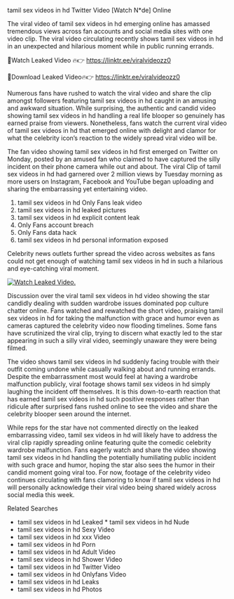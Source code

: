 ﻿tamil sex videos in hd Twitter Video [Watch N*de] Online

The viral video of ﻿tamil sex videos in hd emerging online has amassed tremendous views across fan accounts and social media sites with one video clip. The viral video circulating recently shows ﻿tamil sex videos in hd in an unexpected and hilarious moment while in public running errands. 

🔴Watch Leaked Video 🔥👉  https://linktr.ee/viralvideozz0 

🔴Download Leaked Video🔥👉  https://linktr.ee/viralvideozz0 

Numerous fans have rushed to watch the viral video and share the clip amongst followers featuring ﻿tamil sex videos in hd caught in an amusing and awkward situation. While surprising, the authentic and candid video showing ﻿tamil sex videos in hd handling a real life blooper so genuinely has earned praise from viewers. Nonetheless, fans watch the current viral video of ﻿tamil sex videos in hd that emerged online with delight and clamor for what the celebrity icon’s reaction to the widely spread viral video will be.

The fan video showing ﻿tamil sex videos in hd first emerged on Twitter on Monday, posted by an amused fan who claimed to have captured the silly incident on their phone camera while out and about. The viral Clip of ﻿tamil sex videos in hd had garnered over 2 million views by Tuesday morning as more users on Instagram, Facebook and YouTube began uploading and sharing the embarrassing yet entertaining video. 

1. ﻿tamil sex videos in hd Only Fans leak video
2. ﻿tamil sex videos in hd leaked pictures
3. ﻿tamil sex videos in hd explicit content leak
4. Only Fans account breach
5. Only Fans data hack
6. ﻿tamil sex videos in hd personal information exposed

Celebrity news outlets further spread the video across websites as fans could not get enough of watching ﻿tamil sex videos in hd in such a hilarious and eye-catching viral moment. 

[![Watch Leaked Video.](https://miro.medium.com/v2/resize:fit:828/format:webp/1*cilzJN44JGOrTw9NJCrNHA.gif "Watch Leaked Video")](https://linktr.ee/viralvideozz0)

Discussion over the viral ﻿tamil sex videos in hd video showing the star candidly dealing with sudden wardrobe issues dominated pop culture chatter online. Fans watched and rewatched the short video, praising ﻿tamil sex videos in hd for taking the malfunction with grace and humor even as cameras captured the celebrity video now flooding timelines. Some fans have scrutinized the viral clip, trying to discern what exactly led to the star appearing in such a silly viral video, seemingly unaware they were being filmed.

The video shows ﻿tamil sex videos in hd suddenly facing trouble with their outfit coming undone while casually walking about and running errands. Despite the embarrassment most would feel at having a wardrobe malfunction publicly, viral footage shows ﻿tamil sex videos in hd simply laughing the incident off themselves. It is this down-to-earth reaction that has earned ﻿tamil sex videos in hd such positive responses rather than ridicule after surprised fans rushed online to see the video and share the celebrity blooper seen around the internet.  

While reps for the star have not commented directly on the leaked embarrassing video, ﻿tamil sex videos in hd will likely have to address the viral clip rapidly spreading online featuring quite the comedic celebrity wardrobe malfunction. Fans eagerly watch and share the video showing ﻿tamil sex videos in hd handling the potentially humiliating public incident with such grace and humor, hoping the star also sees the humor in their candid moment going viral too. For now, footage of the celebrity video continues circulating with fans clamoring to know if ﻿tamil sex videos in hd will personally acknowledge their viral video being shared widely across social media this week.

Related Searches
* ﻿tamil sex videos in hd Leaked
﻿* tamil sex videos in hd Nude
* ﻿tamil sex videos in hd Sexy Video
* ﻿tamil sex videos in hd xxx Video
* ﻿tamil sex videos in hd Porn
* ﻿tamil sex videos in hd Adult Video
* ﻿tamil sex videos in hd Shower Video
* ﻿tamil sex videos in hd Twitter Video
* ﻿tamil sex videos in hd Onlyfans Video
* ﻿tamil sex videos in hd Leaks
* ﻿tamil sex videos in hd Photos